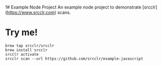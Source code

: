 1# Example Node Project
An example node project to demonstrate [srcclr] (https://www.srcclr.com) scans.

# Try me!

```
brew tap srcclr/srcclr
brew install srcclr
srcclr activate
srcclr scan --url https://github.com/srcclr/example-javascript
```
